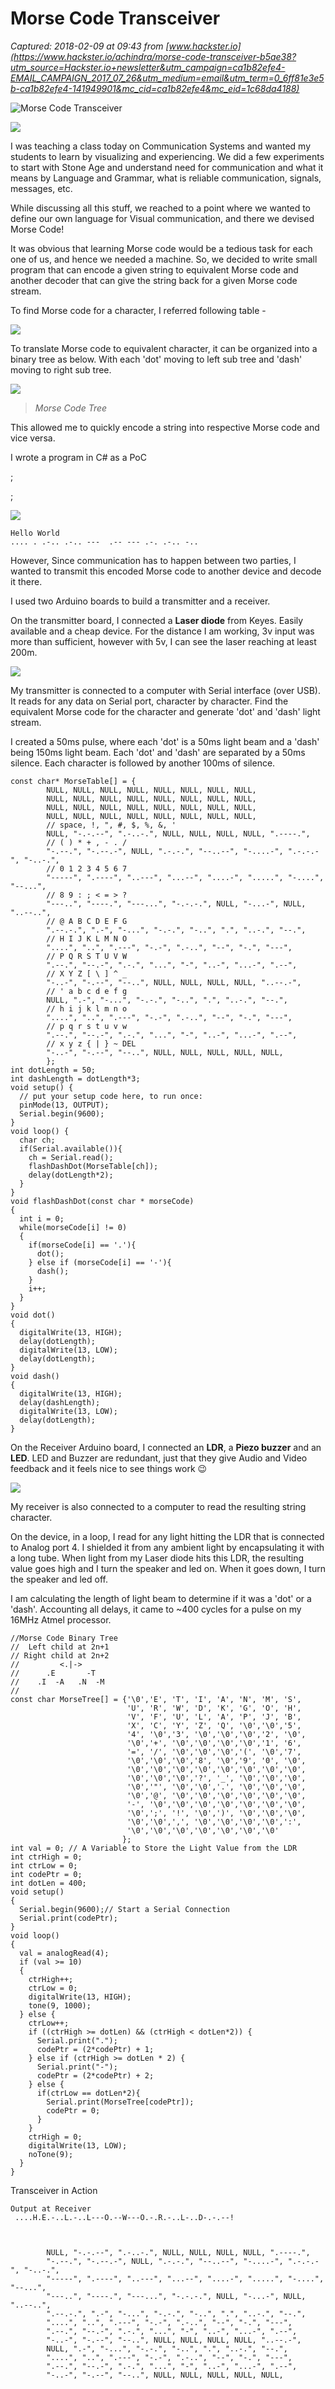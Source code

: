 # Morse Code Transceiver

_Captured: 2018-02-09 at 09:43 from [www.hackster.io](https://www.hackster.io/achindra/morse-code-transceiver-b5ae38?utm_source=Hackster.io+newsletter&utm_campaign=ca1b82efe4-EMAIL_CAMPAIGN_2017_07_26&utm_medium=email&utm_term=0_6ff81e3e5b-ca1b82efe4-141949901&mc_cid=ca1b82efe4&mc_eid=1c68da4188)_

![Morse Code Transceiver](https://hackster.imgix.net/uploads/attachments/415938/export.gif?auto=compress%2Cformat&w=900&h=675&fit=min)

![](https://hackster.imgix.net/uploads/attachments/415931/export.gif?auto=compress%2Cformat&w=680&h=510&fit=max)

I was teaching a class today on Communication Systems and wanted my students to learn by visualizing and experiencing. We did a few experiments to start with Stone Age and understand need for communication and what it means by Language and Grammar, what is reliable communication, signals, messages, etc.

While discussing all this stuff, we reached to a point where we wanted to define our own language for Visual communication, and there we devised Morse Code!

It was obvious that learning Morse code would be a tedious task for each one of us, and hence we needed a machine. So, we decided to write small program that can encode a given string to equivalent Morse code and another decoder that can give the string back for a given Morse code stream.

To find Morse code for a character, I referred following table -

![](https://hackster.imgix.net/uploads/attachments/415932/maxresdefault.jpg?auto=compress%2Cformat&w=680&h=510&fit=max)

To translate Morse code to equivalent character, it can be organized into a binary tree as below. With each 'dot' moving to left sub tree and 'dash' moving to right sub tree.

![](https://hackster.imgix.net/uploads/attachments/415933/morse-tree.png?auto=compress%2Cformat&w=680&h=510&fit=max)

> _Morse Code Tree_

This allowed me to quickly encode a string into respective Morse code and vice versa.

I wrote a program in C# as a PoC

;

;

![](https://hackster.imgix.net/uploads/attachments/415934/decode.png?auto=compress%2Cformat&w=680&h=510&fit=max)
    
    
    Hello World
    .... . .-.. .-.. ---  .-- --- .-. .-.. -..
    

However, Since communication has to happen between two parties, I wanted to transmit this encoded Morse code to another device and decode it there.

I used two Arduino boards to build a transmitter and a receiver.

On the transmitter board, I connected a **Laser diode** from Keyes. Easily available and a cheap device. For the distance I am working, 3v input was more than sufficient, however with 5v, I can see the laser reaching at least 200m.

![](https://hackster.imgix.net/uploads/attachments/415936/transmitter.png?auto=compress%2Cformat&w=680&h=510&fit=max)

My transmitter is connected to a computer with Serial interface (over USB). It reads for any data on Serial port, character by character. Find the equivalent Morse code for the character and generate 'dot' and 'dash' light stream.

I created a 50ms pulse, where each 'dot' is a 50ms light beam and a 'dash' being 150ms light beam. Each 'dot' and 'dash' are separated by a 50ms silence. Each character is followed by another 100ms of silence.
    
    
    const char* MorseTable[] = {
            NULL, NULL, NULL, NULL, NULL, NULL, NULL, NULL,
            NULL, NULL, NULL, NULL, NULL, NULL, NULL, NULL,
            NULL, NULL, NULL, NULL, NULL, NULL, NULL, NULL,
            NULL, NULL, NULL, NULL, NULL, NULL, NULL, NULL,
            // space, !, ", #, $, %, &, '
            NULL, "-.-.--", ".-..-.", NULL, NULL, NULL, NULL, ".----.",
            // ( ) * + , - . /
            "-.--.", "-.--.-", NULL, ".-.-.", "--..--", "-....-", ".-.-.-", "-..-.",
            // 0 1 2 3 4 5 6 7
            "-----", ".----", "..---", "...--", "....-", ".....", "-....", "--...",
            // 8 9 : ; < = > ?
            "---..", "----.", "---...", "-.-.-.", NULL, "-...-", NULL, "..--..",
            // @ A B C D E F G
            ".--.-.", ".-", "-...", "-.-.", "-..", ".", "..-.", "--.",
            // H I J K L M N O
            "....", "..", ".---", "-.-", ".-..", "--", "-.", "---",
            // P Q R S T U V W
            ".--.", "--.-", ".-.", "...", "-", "..-", "...-", ".--",
            // X Y Z [ \ ] ^ _
            "-..-", "-.--", "--..", NULL, NULL, NULL, NULL, "..--.-",
            // ' a b c d e f g
            NULL, ".-", "-...", "-.-.", "-..", ".", "..-.", "--.",
            // h i j k l m n o
            "....", "..", ".---", "-.-", ".-..", "--", "-.", "---",
            // p q r s t u v w
            ".--.", "--.-", ".-.", "...", "-", "..-", "...-", ".--",
            // x y z { | } ~ DEL
            "-..-", "-.--", "--..", NULL, NULL, NULL, NULL, NULL,
            };
    int dotLength = 50;
    int dashLength = dotLength*3;
    void setup() {
      // put your setup code here, to run once:
      pinMode(13, OUTPUT);
      Serial.begin(9600);
    }
    void loop() {
      char ch;
      if(Serial.available()){
        ch = Serial.read();
        flashDashDot(MorseTable[ch]);
        delay(dotLength*2);
      }
    }
    void flashDashDot(const char * morseCode)
    {
      int i = 0;
      while(morseCode[i] != 0)
      {
        if(morseCode[i] == '.'){
          dot();
        } else if (morseCode[i] == '-'){
          dash();
        }
        i++;
      }
    }
    void dot()
    {
      digitalWrite(13, HIGH);
      delay(dotLength);
      digitalWrite(13, LOW);
      delay(dotLength);
    }
    void dash()
    {
      digitalWrite(13, HIGH);
      delay(dashLength);
      digitalWrite(13, LOW);
      delay(dotLength);
    } 
    

On the Receiver Arduino board, I connected an **LDR**, a **Piezo buzzer** and an **LED**. LED and Buzzer are redundant, just that they give Audio and Video feedback and it feels nice to see things work 😉

![](https://hackster.imgix.net/uploads/attachments/415937/receiver.png?auto=compress%2Cformat&w=680&h=510&fit=max)

My receiver is also connected to a computer to read the resulting string character.

On the device, in a loop, I read for any light hitting the LDR that is connected to Analog port 4. I shielded it from any ambient light by encapsulating it with a long tube. When light from my Laser diode hits this LDR, the resulting value goes high and I turn the speaker and led on. When it goes down, I turn the speaker and led off.

I am calculating the length of light beam to determine if it was a 'dot' or a 'dash'. Accounting all delays, it came to ~400 cycles for a pulse on my 16MHz Atmel processor.
    
    
    //Morse Code Binary Tree
    //  Left child at 2n+1
    // Right child at 2n+2
    //         <.|->
    //      .E       -T
    //    .I  -A   .N  -M
    //
    const char MorseTree[] = {'\0','E', 'T', 'I', 'A', 'N', 'M', 'S',
                              'U', 'R', 'W', 'D', 'K', 'G', 'O', 'H',
                              'V', 'F', 'U', 'L', 'A', 'P', 'J', 'B',
                              'X', 'C', 'Y', 'Z', 'Q', '\0','\0','5',
                              '4', '\0','3', '\0','\0','\0','2', '\0',
                              '\0','+', '\0','\0','\0','\0','1', '6',
                              '=', '/', '\0','\0','\0','(', '\0','7',
                              '\0','\0','\0','8', '\0','9', '0', '\0',
                              '\0','\0','\0','\0','\0','\0','\0','\0',
                              '\0','\0','\0','?', '_', '\0','\0','\0',
                              '\0','"', '\0','\0','.', '\0','\0','\0',
                              '\0','@', '\0','\0','\0','\0','\0','\0',
                              '-', '\0','\0','\0','\0','\0','\0','\0',
                              '\0',';', '!', '\0',')', '\0','\0','\0',
                              '\0','\0',',', '\0','\0','\0','\0',':',
                              '\0','\0','\0','\0','\0','\0','\0'
                             };
    int val = 0; // A Variable to Store the Light Value from the LDR
    int ctrHigh = 0;
    int ctrLow = 0;
    int codePtr = 0;
    int dotLen = 400;
    void setup()
    {
      Serial.begin(9600);// Start a Serial Connection
      Serial.print(codePtr);
    }
    void loop()
    {
      val = analogRead(4);
      if (val >= 10)
      {
        ctrHigh++;
        ctrLow = 0;
        digitalWrite(13, HIGH);
        tone(9, 1000);
      } else {
        ctrLow++;
        if ((ctrHigh >= dotLen) && (ctrHigh < dotLen*2)) {
          Serial.print(".");
          codePtr = (2*codePtr) + 1;
        } else if (ctrHigh >= dotLen * 2) {
          Serial.print("-");
          codePtr = (2*codePtr) + 2;
        } else {
          if(ctrLow == dotLen*2){
            Serial.print(MorseTree[codePtr]);
            codePtr = 0;
          }
        }
        ctrHigh = 0;
        digitalWrite(13, LOW);
        noTone(9);
      }
    }
    

Transceiver in Action
    
    
    Output at Receiver
     ....H.E.-..L.-..L---O.--W---O.-.R.-..L-..D-.-.--!
    
    
    
            NULL, "-.-.--", ".-..-.", NULL, NULL, NULL, NULL, ".----.",
            "-.--.", "-.--.-", NULL, ".-.-.", "--..--", "-....-", ".-.-.-", "-..-.",
            "-----", ".----", "..---", "...--", "....-", ".....", "-....", "--...",
            "---..", "----.", "---...", "-.-.-.", NULL, "-...-", NULL, "..--..",
            ".--.-.", ".-", "-...", "-.-.", "-..", ".", "..-.", "--.",
            "....", "..", ".---", "-.-", ".-..", "--", "-.", "---",
            ".--.", "--.-", ".-.", "...", "-", "..-", "...-", ".--",
            "-..-", "-.--", "--..", NULL, NULL, NULL, NULL, "..--.-",
            NULL, ".-", "-...", "-.-.", "-..", ".", "..-.", "--.",
            "....", "..", ".---", "-.-", ".-..", "--", "-.", "---",
            ".--.", "--.-", ".-.", "...", "-", "..-", "...-", ".--",
            "-..-", "-.--", "--..", NULL, NULL, NULL, NULL, NULL,
    
